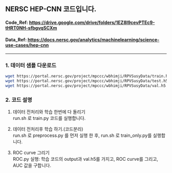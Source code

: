 ## NERSC HEP-CNN 코드입니다.  
#### Code_Ref: https://drive.google.com/drive/folders/1EZ8l9cevPTEc9-tHRT0NH-sfbgvqSCXm  
#### Data_Ref: https://docs.nersc.gov/analytics/machinelearning/science-use-cases/hep-cnn  
---
### 1. 데이터 샘플 다운로드  
```bash
wget https://portal.nersc.gov/project/mpccc/wbhimji/RPVSusyData/train.h5
wget https://portal.nersc.gov/project/mpccc/wbhimji/RPVSusyData/test.h5
wget https://portal.nersc.gov/project/mpccc/wbhimji/RPVSusyData/val.h5
```  

### 2. 코드 설명  
1) 데이터 전처리와 학습 한번에 다 돌리기  
run.sh 로 train.py 코드를 실행합니다.  

2) 데이터 전처리후 학습 하기.(코드분리)  
run.sh 로 preprocess.py 를 먼저 실행 한 후, run.sh 로 train_only.py를 실행합니다.  

3) ROC curve 그리기  
ROC.py 실행: 학습 코드의 output과 val.h5를 가지고, ROC curve를 그리고, AUC 값을 구합니다.



